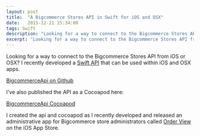 ```yaml
---
layout: post
title:  "A Bigcommerce Stores API in Swift for iOS and OSX"
date:   2015-12-21 15:34:00
tags: Swift
description: "Looking for a way to connect to the Bigcommerce Stores API via iOS or OSX?  I've developed a simple Swift api while developing my app Order View for Bigcommerce."
excerpt: "Looking for a way to connect to the Bigcommerce Stores API from iOS or OSX?  I recently developed a Swift API that can be used within iOS and OSX apps.<br/><br/>"
---
```


Looking for a way to connect to the Bigcommerce Stores API from iOS or OSX?  I recently developed a [Swift API][github-link] that can be used within iOS and OSX apps.

[BigcommerceApi on Github][github-link]

I've also published the API as a Cocoapod here:

[BigcommerceApi Cocoapod][cocoapod-link]

I created the api and cocoapod as I recently developed and released an administrative app for Bigcommerce store administrators called [Order View][order-view-app-link] on the iOS App Store.

[github-link]: https://github.com/welbesw/BigcommerceApi
[cocoapod-link]: https://cocoapods.org/pods/BigcommerceApi
[order-view-app-link]: https://itunes.apple.com/us/app/order-view-for-bigcommerce/id1032486109?mt=8